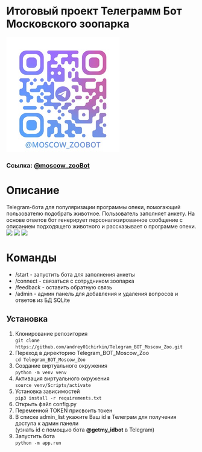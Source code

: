 # Итоговый проект Телеграмм Бот Московского зоопарка
![](./data/images/qr/qr.jpg)
### Ссылка: [@moscow_zooBot](https://t.me/moscow_zooBot)
# Описание
Telegram-бота для популяризации программы опеки, помогающий пользователю подобрать животное.
Пользователь заполняет анкету. На основе ответов бот генерирует персонализированное сообщение с описанием подходящего животного и рассказывает о программе опеки.\
![](https://img.shields.io/badge/3.12.5-Python-%234CC71E)
![](https://img.shields.io/badge/3.15.0-aiogram-8A2BE2)
![](https://img.shields.io/badge/SQLite-%23F58142)
# Команды
- /start - запустить бота для заполнения анкеты <br>
- /connect - связаться с сотрудником зоопарка
- /feedback - оставить обратную связь
- /admin - админ панель для добавления и удаления вопросов и ответов из БД SQLite
## Установка
1. Клонирование репозитория\
``` git clone https://github.com/andrey01chirkin/Telegram_BOT_Moscow_Zoo.git ```
2. Переход в директорию Telegram_BOT_Moscow_Zoo\
``` cd Telegram_BOT_Moscow_Zoo ```
3. Создание виртуального окружения\
``` python -m venv venv ```
4. Активация виртуального окружения\
``` source venv/Scripts/activate ```
5. Установка зависимостей\
``` pip3 install -r requirements.txt ```
6. Открыть файл config.py
7. Переменной TOKEN присвоить токен
8. В списке admin_list укажите Ваш id в Телеграм для получения доступа к админ панели\
(узнать id с помощью бота <b>@getmy_idbot</b> в Telegram)
9. Запустить бота\
``` python -m app.run ```


